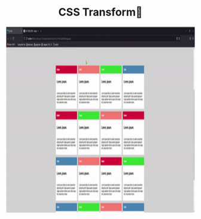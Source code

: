 

<h1 align="center">CSS Transform👋</h1>
<img style={} alt="사용방법" height="500" src="https://github.com/ChanhyukPark-Tech/WebProgramming/blob/main/CSS/css_flex_grid%20(1)/video/sorting.gif"/>

